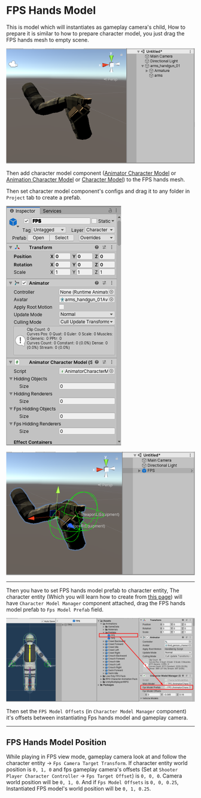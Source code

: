 # FPS Hands Model

This is model which will instantiates as gameplay camera's child, How to prepare it is similar to how to prepare character model, you just drag the FPS hands mesh to empty scene.

![](../images/fps-hands-model/1.png)

Then add character model component ([Animator Character Model](pages/108-animator-character-model ':target=__blank') or [Animation Character Model](pages/107-animation-character-model ':target=__blank') or [Character Model](pages/106-character-model ':target=__blank')) to the FPS hands mesh.

Then set character model component's configs and drag it to any folder in `Project` tab to create a prefab.

![](../images/fps-hands-model/2.png)

![](../images/fps-hands-model/3.png)

* * *

Then you have to set FPS hands model prefab to character entity, The character entity (Which you will learn how to create from [this page](pages/135-player-character-entity ':target=__blank')) will have `Character Model Manager` component attached, drag the FPS hands model prefab to `Fps Model Prefab` field.

![](../images/fps-hands-model/4.png)

Then set the `FPS Model Offsets` (in `Character Model Manager` component) it's offsets between instantiating Fps hands model and gameplay camera.

* * *

## FPS Hands Model Position

While playing in FPS view mode, gameplay camera look at and follow the character entity → `Fps Camera Target Transform`. If character entity world position is `0, 1, 0` and fps gameplay camera's offsets (Set at `Shooter Player Character Controller` → `Fps Target Offset`) is `0, 0, 0`. Camera world position will be `0, 1, 0`. And if `Fps Model Offsets` is `0, 0, 0.25`, Instantiated FPS model's world position will be `0, 1, 0.25`.